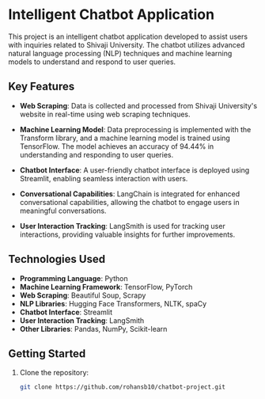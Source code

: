 # Intelligent Chatbot Application

This project is an intelligent chatbot application developed to assist users with inquiries related to Shivaji University. The chatbot utilizes advanced natural language processing (NLP) techniques and machine learning models to understand and respond to user queries.

## Key Features

- **Web Scraping**: Data is collected and processed from Shivaji University's website in real-time using web scraping techniques.
  
- **Machine Learning Model**: Data preprocessing is implemented with the Transform library, and a machine learning model is trained using TensorFlow. The model achieves an accuracy of 94.44% in understanding and responding to user queries.
  
- **Chatbot Interface**: A user-friendly chatbot interface is deployed using Streamlit, enabling seamless interaction with users.
  
- **Conversational Capabilities**: LangChain is integrated for enhanced conversational capabilities, allowing the chatbot to engage users in meaningful conversations.
  
- **User Interaction Tracking**: LangSmith is used for tracking user interactions, providing valuable insights for further improvements.

## Technologies Used

- **Programming Language**: Python
- **Machine Learning Framework**: TensorFlow, PyTorch
- **Web Scraping**: Beautiful Soup, Scrapy
- **NLP Libraries**: Hugging Face Transformers, NLTK, spaCy
- **Chatbot Interface**: Streamlit
- **User Interaction Tracking**: LangSmith
- **Other Libraries**: Pandas, NumPy, Scikit-learn

## Getting Started

1. Clone the repository:

   ```bash
   git clone https://github.com/rohansb10/chatbot-project.git
